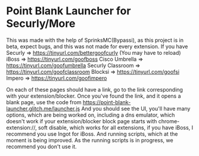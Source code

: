 # Point Blank Launcher for Securly/More

This was made with the help of SprinksMC(Bypassi), as this project is in beta, expect bugs, and this was not made for every extension. If you have 
Securly => https://tinyurl.com/bettergoofcurly (You may have to reload) 
iBoss => https://tinyurl.com/goofboss 
Cisco Umbrella => https://tinyurl.com/goofumbrella 
Securly Classroom => https://tinyurl.com/goofclassroom 
Blocksi => https://tinyurl.com/goofsi 
Impero => https://tinyurl.com/goofimpero

On each of these pages should have a link, go to the link corresponding with your extension/blocker. Once you've found the link, and it opens a blank page, use the code from https://point-blank-launcher.glitch.me/launcher.js And you should see the UI, you'll have many options, which are being worked on, including a dns emulator, which doesn't work if your extension/blocker block page starts with chrome-extension://, soft disable, which works for all extensions, if you have iBoss, I recommend you use Ingot for iBoss. And running scripts, which at the moment is being improved. As the running scripts is in progress, we recommend you don't use it.
